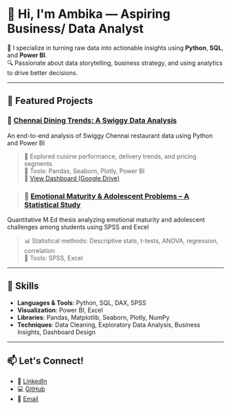 # 👋 Hi, I'm Ambika — Aspiring Business/ Data Analyst

🎯 I specialize in turning raw data into actionable insights using **Python**, **SQL**, and **Power BI**.  
🔍 Passionate about data storytelling, business strategy, and using analytics to drive better decisions.

---

## 📂 Featured Projects

### 🔸 [Chennai Dining Trends: A Swiggy Data Analysis](https://github.com/ambika1412/Chennai-Dining-Trends-A-Swiggy-Data-Analysis)
An end-to-end analysis of Swiggy Chennai restaurant data using Python and Power BI  
> 🧪 Explored cuisine performance, delivery trends, and pricing segments  
> 🧰 Tools: Pandas, Seaborn, Plotly, Power BI  
> 📎 [View Dashboard (Google Drive)](https://drive.google.com/file/d/1_oFt4H8zABMojBhTFDzF9s5hMPJBLyN9/view?usp=drive_link)

> ### 🔹 [Emotional Maturity & Adolescent Problems – A Statistical Study](https://github.com/ambika1412/emotional-maturity-analysis)  
Quantitative M.Ed thesis analyzing emotional maturity and adolescent challenges among students using SPSS and Excel  
> 📊 Statistical methods: Descriptive stats, t-tests, ANOVA, regression, correlation  
> 🧰 Tools: SPSS, Excel   

---

## 🧰 Skills

- **Languages & Tools**: Python, SQL, DAX, SPSS
- **Visualization**: Power BI, Excel
- **Libraries**: Pandas, Matplotlib, Seaborn, Plotly, NumPy
- **Techniques**: Data Cleaning, Exploratory Data Analysis, Business Insights, Dashboard Design

---

## 📫 Let's Connect!

- 💼 [LinkedIn](http://www.linkedin.com/in/ambika-v)
- 💻 [GitHub](https://github.com/ambika1412)
- 📧 [Email](mailto:ambu.v1412@gmail.com)


<!--
**ambika1412/ambika1412** is a ✨ _special_ ✨ repository because its `README.md` (this file) appears on your GitHub profile.

Here are some ideas to get you started:

- 🔭 I’m currently working on ...
- 🌱 I’m currently learning ...
- 👯 I’m looking to collaborate on ...
- 🤔 I’m looking for help with ...
- 💬 Ask me about ...
- 📫 How to reach me: ...
- 😄 Pronouns: ...
- ⚡ Fun fact: ...
-->
